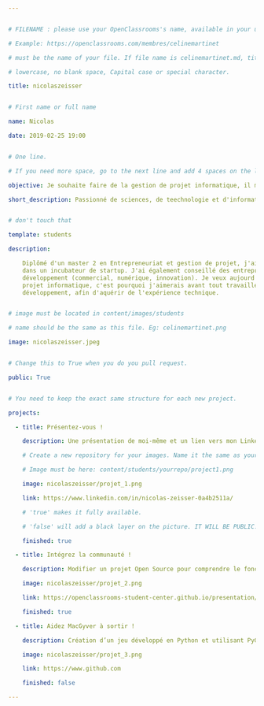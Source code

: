 ```yaml
---


# FILENAME : please use your OpenClassrooms's name, available in your url.

# Example: https://openclassrooms.com/membres/celinemartinet

# must be the name of your file. If file name is celinemartinet.md, title is celinemartinet.

# lowercase, no blank space, Capital case or special character.

title: nicolaszeisser


# First name or full name

name: Nicolas

date: 2019-02-25 19:00


# One line.

# If you need more space, go to the next line and add 4 spaces on the left, as in 'description'.

objective: Je souhaite faire de la gestion de projet informatique, il me manque les compétences techniques.

short_description: Passionné de sciences, de teechnologie et d'informatique. J'aime le tennis, le gaming et les randonnée sen nature.


# don't touch that

template: students

description:

    Diplômé d'un master 2 en Entrepreneuriat et gestion de projet, j'ai eu l'occasion de travailler 
    dans un incubateur de startup. J'ai également conseillé des entreprises dans leur stratégie de
    développement (commercial, numérique, innovation). Je veux aujourd'hui évoluer vers la gestion de 
    projet informatique, c'est pourquoi j'aimerais avant tout travailler quelques années dans le
    développement, afin d'aquérir de l'expérience technique.


# image must be located in content/images/students

# name should be the same as this file. Eg: celinemartinet.png

image: nicolaszeisser.jpeg


# Change this to True when you do you pull request.

public: True


# You need to keep the exact same structure for each new project.

projects:

  - title: Présentez-vous !

    description: Une présentation de moi-même et un lien vers mon LinkedIn

    # Create a new repository for your images. Name it the same as your nickname and profile picture.

    # Image must be here: content/students/yourrepo/project1.png

    image: nicolaszeisser/projet_1.png

    link: https://www.linkedin.com/in/nicolas-zeisser-0a4b2511a/

    # 'true' makes it fully available.

    # 'false' will add a black layer on the picture. IT WILL BE PUBLIC!

    finished: true

  - title: Intégrez la communauté !

    description: Modifier un projet Open Source pour comprendre le fonctionnement de Git, de Github et des pull requests. 

    image: nicolaszeisser/projet_2.png

    link: https://openclassrooms-student-center.github.io/presentation/students/nicolaszeisser.html

    finished: true

  - title: Aidez MacGyver à sortir !

    description: Création d’un jeu développé en Python et utilisant PyGame.

    image: nicolaszeisser/projet_3.png

    link: https://www.github.com

    finished: false

---
```

